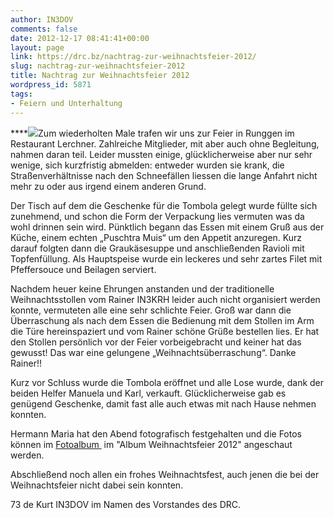 ```yaml
---
author: IN3DOV
comments: false
date: 2012-12-17 08:41:41+00:00
layout: page
link: https://drc.bz/nachtrag-zur-weihnachtsfeier-2012/
slug: nachtrag-zur-weihnachtsfeier-2012
title: Nachtrag zur Weihnachtsfeier 2012
wordpress_id: 5871
tags:
- Feiern und Unterhaltung
---
```


****[![](https://drc.bz/wp-content/uploads/2012/12/runggen.jpg)](https://drc.bz/wp-content/uploads/2012/12/runggen.jpg)Zum wiederholten Male trafen wir uns zur Feier in Runggen im Restaurant Lerchner. Zahlreiche Mitglieder, mit aber auch ohne Begleitung, nahmen daran teil. Leider mussten einige, glücklicherweise aber nur sehr wenige, sich kurzfristig abmelden: entweder wurden sie krank, die Straßenverhältnisse nach den Schneefällen liessen die lange Anfahrt nicht mehr zu oder aus irgend einem anderen Grund.

Der Tisch auf dem die Geschenke für die Tombola gelegt wurde füllte sich zunehmend, und schon die Form der Verpackung lies vermuten was da wohl drinnen sein wird. Pünktlich begann das Essen mit einem Gruß aus der Küche, einem echten „Puschtra Muis“ um den Appetit anzuregen. Kurz darauf folgten dann die Graukäsesuppe und anschließenden Ravioli mit Topfenfüllung. Als Hauptspeise wurde ein leckeres und sehr zartes Filet mit Pfeffersouce und Beilagen serviert. 

Nachdem heuer keine Ehrungen anstanden und der traditionelle Weihnachtsstollen vom Rainer IN3KRH leider auch nicht organisiert werden konnte, vermuteten alle eine sehr schlichte Feier. Groß war dann die Überraschung als nach dem Essen die Bedienung mit dem Stollen im Arm die Türe hereinspaziert und vom Rainer schöne Grüße bestellen lies. Er hat den Stollen persönlich vor der Feier vorbeigebracht und keiner hat das gewusst! Das war eine gelungene „Weihnachtsüberraschung“. Danke Rainer!!

Kurz vor Schluss wurde die Tombola eröffnet und alle Lose wurde, dank der beiden Helfer Manuela und Karl, verkauft. Glücklicherweise gab es genügend Geschenke, damit fast alle auch etwas mit nach Hause nehmen konnten.

Hermann Maria hat den Abend fotografisch festgehalten und die Fotos können im [Fotoalbum ](https://drc.bz/drc-intern/fotoalbum/) im "Album Weihnachtsfeier 2012" angeschaut werden.

Abschließend noch allen ein frohes Weihnachtsfest, auch jenen die bei der Weihnachtsfeier nicht dabei sein konnten.

73 de Kurt IN3DOV im Namen des Vorstandes des DRC.

